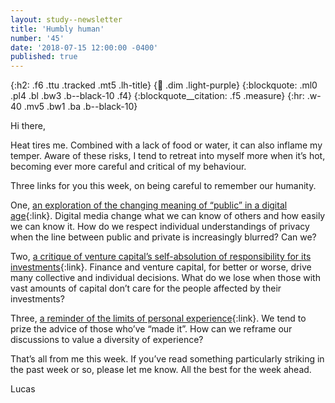 ```yaml
---
layout: study--newsletter
title: 'Humbly human'
number: '45'
date: '2018-07-15 12:00:00 -0400'
published: true
---
```


{:h2: .f6 .ttu .tracked .mt5 .lh-title}
{:link: .dim .light-purple}
{:blockquote: .ml0 .pl4 .bl .bw3 .b--black-10 .f4}
{:blockquote__citation: .f5 .measure}
{:hr: .w-40 .mv5 .bw1 .ba .b--black-10}

Hi there,

Heat tires me. Combined with a lack of food or water, it can also inflame my temper. Aware of these risks, I tend to retreat into myself more when it’s hot, becoming ever more careful and critical of my behaviour.

Three links for you this week, on being careful to remember our humanity.

One, [an exploration of the changing meaning of “public” in a digital age](https://medium.com/message/what-is-public-f33b16d780f9){:link}. Digital media change what we can know of others and how easily we can know it. How do we respect individual understandings of privacy when the line between public and private is increasingly blurred? Can we?

Two, [a critique of venture capital’s self-absolution of responsibility for its investments](https://medium.com/s/futurehuman/survival-of-the-richest-9ef6cddd0cc1){:link}. Finance and venture capital, for better or worse, drive many collective and individual decisions. What do we lose when those with vast amounts of capital don’t care for the people affected by their investments?

Three, [a reminder of the limits of personal experience](https://the-pastry-box-project.net/eileen-webb/2015-february-9){:link}. We tend to prize the advice of those who’ve “made it”. How can we reframe our discussions to value a diversity of experience?

That’s all from me this week. If you’ve read something particularly striking in the past week or so, please let me know. All the best for the week ahead.

Lucas
